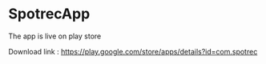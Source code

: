 # SpotrecApp

The app is live on play store 

Download link : https://play.google.com/store/apps/details?id=com.spotrec
